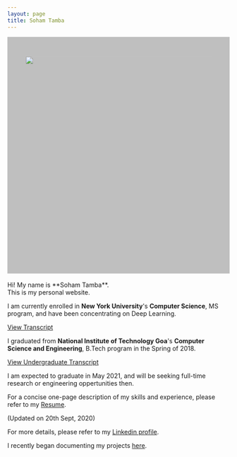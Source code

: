 ```yaml
---
layout: page
title: Soham Tamba
---
```


 <div style="background-color:rgba(0, 0, 0, 0.2470588); text-align:center; vertical-align: middle; padding:29px 0;">


<figure>
<img src="{{ site.baseurl }}/assets/images/me.jpeg" width="650" height="450" >
</figure>

 </div>

<br>
Hi! My name is **Soham Tamba**.<br>
This is my personal website.

I am currently enrolled in **New York University**'s **Computer Science**, MS program, and have been concentrating on Deep Learning.<br>

<a href="{{ site.baseurl }}/assets/certificates/Transcript_NYU.pdf">View Transcript</a> 


I graduated from **National Institute of Technology Goa**'s **Computer Science and Engineering**, B.Tech program in the Spring of 2018.<br>

<a href="{{ site.baseurl }}/assets/certificates/Transcript_NIT.pdf">View Undergraduate Transcript</a>

I am expected to graduate in May 2021, and will be seeking full-time research or engineering oppertunities then.

For a concise one-page description of my skills and experience, please refer to my <a href="{{ site.baseurl }}/assets/Resume.pdf">Resume</a>. 

(Updated on 20th Sept, 2020)

For more details, please refer to my [Linkedin profile](https://www.linkedin.com/in/soham-tamba/).

I recently began documenting my projects [here](https://sohamtamba.github.io/projects/).
